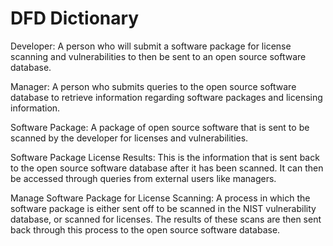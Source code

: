 # DFD Dictionary

Developer: A person who will submit a software package for license scanning and vulnerabilities to then be sent to an open source software database.

Manager: A person who submits queries to the open source software database to retrieve information regarding software packages and licensing information.

Software Package: A package of open source software that is sent to be scanned by the developer for licenses and vulnerabilities.

Software Package License Results: This is the information that is sent back to the open source software database after it has been scanned.  It can then be accessed through queries from external users like managers.

Manage Software Package for License Scanning: A process in which the software package is either sent off to be scanned in the NIST vulnerability database, or scanned for licenses.  The results of these scans are then sent back through this process to the open source software database.


